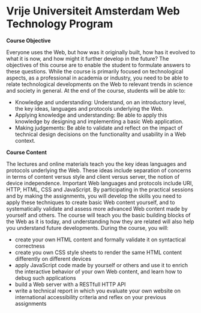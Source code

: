 # Vrije Universiteit Amsterdam Web Technology Program

**Course Objective**

Everyone uses the Web, but how was it originally built, how has it evolved to what it is now, and how might it further develop in the future? The objectives of this course are to enable the student to formulate answers to these questions. While the course is primarily focused on technological aspects, as a professional in academia or industry, you need to be able to relate technological developments on the Web to relevant trends in science and society in general. At the end of the course, students will be able to:
- Knowledge and understanding: Understand, on an introductory level, the key ideas, languages and protocols underlying the Web.
- Applying knowledge and understanding: Be able to apply this knowledge by designing and implementing a basic Web application.
- Making judgements: Be able to validate and reflect on the impact of technical design decisions on the functionality and usability in a Web context.


**Course Content**

The lectures and online materials teach you the key ideas languages and protocols underlying the Web. These ideas include separation of concerns in terms of content versus style and client versus server, the notion of device independence. Important Web languages and protocols include URI, HTTP, HTML, CSS and JavaScript. By participating in the practical sessions and by making the assignments, you will develop the skills you need to apply these techniques to create basic Web content yourself, and to systematically validate and assess more advanced Web content made by yourself and others. The course will teach you the basic building blocks of the Web as it is today, and understanding how they are related will also help you understand future developments. During the course, you will:
- create your own HTML content and formally validate it on syntactical correctness
- create you own CSS style sheets to render the same HTML content differently on different devices
- apply JavaScript code made by yourself or others and use it to enrich the interactive behavior of your own Web content, and learn how to debug such applications
- build a Web server with a RESTfull HTTP API
- write a technical report in which you evaluate your own website on international accessibility criteria and reflex on your previous assignments
